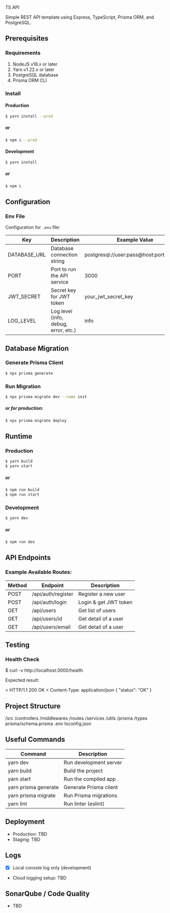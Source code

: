
TS API

Simple REST API template using Express, TypeScript, Prisma ORM, and PostgreSQL.

## Prerequisites

### Requirements

1. NodeJS v18.x or later
2. Yarn v1.22.x or later
3. PostgreSQL database
4. Prisma ORM CLI

### Install

#### Production

``` bash
$ yarn install --prod 
```
##### or
``` bash
$ npm i --prod
```

#### Development

``` bash
$ yarn install
```
##### or
``` bash
$ npm i
```

## Configuration

### Env File

Configuration for `.env` file:

| Key           | Description                         | Example Value                            |
| ------------- | ----------------------------------- | ---------------------------------------- |
| DATABASE_URL  | Database connection string          | postgresql://user:pass@host:port/dbname  |
| PORT          | Port to run the API service         | 3000                                     |
| JWT_SECRET    | Secret key for JWT token            | your_jwt_secret_key                      |
| LOG_LEVEL     | Log level (info, debug, error, etc.)| info                                     |

## Database Migration

### Generate Prisma Client

``` bash
$ npx prisma generate
```

### Run Migration

``` bash
$ npx prisma migrate dev --name init
```

##### or for production:

``` bash
$ npx prisma migrate deploy
```

## Runtime

### Production

``` bash
$ yarn build
$ yarn start
```

##### or

``` bash
$ npm run build
$ npm run start
```

### Development

``` bash
$ yarn dev
```

##### or

``` bash
$ npm run dev
```

## API Endpoints

### Example Available Routes:

| Method | Endpoint           | Description               |
| ------- | -----------------  | ------------------------- |
| POST    | /api/auth/register | Register a new user       |
| POST    | /api/auth/login    | Login & get JWT token     |
| GET     | /api/users         | Get list of users         |
| GET     | /api/users/id      | Get detail of a user      |
| GET     | /api/users/email   | Get detail of a user      |

## Testing

### Health Check

$ curl -v http://localhost:3000/health

Expected result:

< HTTP/1.1 200 OK
< Content-Type: application/json
{
  "status": "OK"
}

## Project Structure

/src
  /controllers
  /middlewares
  /routes
  /services
  /utils
  /prisma
  /types
prisma/schema.prisma
.env
tsconfig.json

## Useful Commands

| Command               | Description                                |
| --------------------- | ------------------------------------------ |
| yarn dev              | Run development server                     |
| yarn build            | Build the project                          |
| yarn start            | Run the compiled app                       |
| yarn prisma generate  | Generate Prisma client                     |
| yarn prisma migrate   | Run Prisma migrations                      |
| yarn lint             | Run linter (eslint)                        |

## Deployment

- Production: TBD
- Staging: TBD

## Logs

- [x] Local console log only (development)
- Cloud logging setup: TBD

## SonarQube / Code Quality

- TBD